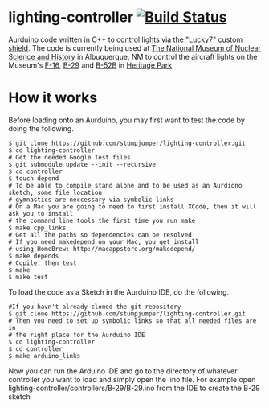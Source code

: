 lighting-controller [![Build Status](https://travis-ci.org/stumpjumper/lighting-controller.svg?branch=master)](https://travis-ci.org/stumpjumper/lighting-controller)
===================

Aurduino code written in C++ to [control lights via the "Lucky7" custom shield](http://hackaday.com/2014/11/14/powering-your-f-16-with-an-arduino/). 
The code is currently being used at [The National Museum of Nuclear Science and History](http://nuclearmuseum.org) in Albuquerque, NM to control the aircraft lights on the Museum's [F-16](http://www.nuclearmuseum.org/support/operation-preservation-the-campaign-to-restore-the-planes/completed-f-16-fighting-falcon), [B-29](http://www.nuclearmuseum.org/support/operation-preservation-the-campaign-to-restore-the-planes/b-29-restoration-project) and [B-52B](http://www.nuclearmuseum.org/support/operation-preservation-the-campaign-to-restore-the-planes/b-52b-stratofortress-restoration-project) in [Heritage Park](http://www.nuclearmuseum.org/see/exhibits/heritage-park/).

How it works
============

Before loading onto an Aurduino, you may first want to test the code by doing the following.

    $ git clone https://github.com/stumpjumper/lighting-controller.git
    $ cd lighting-controller
    # Get the needed Google Test files
    $ git submodule update --init --recursive
    $ cd controller
    $ touch depend
    # To be able to compile stand alone and to be used as an Aurdiono sketch, some file location
    # gymnastics are neccessary via symbolic links
    # On a Mac you are going to need to first install XCode, then it will ask you to install
    # the command line tools the first time you run make
    $ make cpp_links
    # Get all the paths so dependencies can be resolved
    # If you need makedepend on your Mac, you get install
    # using HomeBrew: http://macappstore.org/makedepend/
    $ make depends
    # Copile, then test
    $ make
    $ make test

To load the code as a Sketch in the Aurduino IDE, do the following.

    #If you havn't already cloned the git repository
    $ git clone https://github.com/stumpjumper/lighting-controller.git
    # Then you need to set up symbolic links so that all needed files are in 
    # the right place for the Aurduino IDE
    $ cd lighting-controller
    $ cd controller
    $ make arduino_links
    
Now you can run the Arduino IDE and go to the directory of whatever controller you want to load and simply open the .ino file.  For example open lighting-controller/controllers/B-29/B-29.ino from the IDE to create the B-29 sketch
